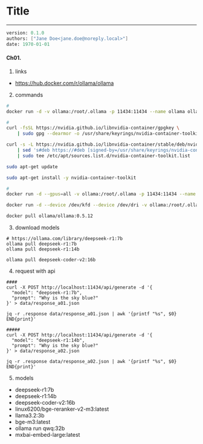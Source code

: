 # Title
---
```meta
version: 0.1.0
authors: ["Jane Doe<jane.doe@noreply.local>"]
date: 1970-01-01
```


#### Ch01. 
1. links
- https://hub.docker.com/r/ollama/ollama

2. commands
```bash
#
docker run -d -v ollama:/root/.ollama -p 11434:11434 --name ollama ollama/ollama

#
curl -fsSL https://nvidia.github.io/libnvidia-container/gpgkey \
    | sudo gpg --dearmor -o /usr/share/keyrings/nvidia-container-toolkit-keyring.gpg

curl -s -L https://nvidia.github.io/libnvidia-container/stable/deb/nvidia-container-toolkit.list \
    | sed 's#deb https://#deb [signed-by=/usr/share/keyrings/nvidia-container-toolkit-keyring.gpg] https://#g' \
    | sudo tee /etc/apt/sources.list.d/nvidia-container-toolkit.list

sudo apt-get update

sudo apt-get install -y nvidia-container-toolkit

#
docker run -d --gpus=all -v ollama:/root/.ollama -p 11434:11434 --name ollama ollama/ollama

docker run -d --device /dev/kfd --device /dev/dri -v ollama:/root/.ollama -p 11434:11434 --name ollama ollama/ollama:rocm

docker pull ollama/ollama:0.5.12
```

3. download models
```
# https://ollama.com/library/deepseek-r1:7b
ollama pull deepseek-r1:7b
ollama pull deepseek-r1:14b

ollama pull deepseek-coder-v2:16b
```

4. request with api
```
####
curl -X POST http://localhost:11434/api/generate -d '{
  "model": "deepseek-r1:7b",
  "prompt": "Why is the sky blue?"
}' > data/response_a01.json

jq -r .response data/response_a01.json | awk '{printf "%s", $0} END{print}'

#####
curl -X POST http://localhost:11434/api/generate -d '{
  "model": "deepseek-r1:14b",
  "prompt": "Why is the sky blue?"
}' > data/response_a02.json

jq -r .response data/response_a02.json | awk '{printf "%s", $0} END{print}'
```

5. models
- deepseek-r1:7b
- deepseek-r1:14b
- deepseek-coder-v2:16b
- linux6200/bge-reranker-v2-m3:latest
- llama3.2:3b
- bge-m3:latest
- ollama run qwq:32b
- mxbai-embed-large:latest
